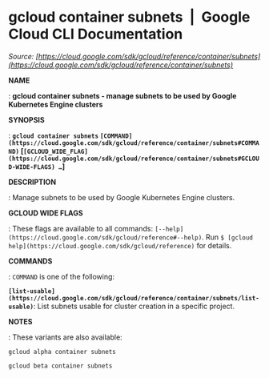 # gcloud container subnets  |  Google Cloud CLI Documentation

*Source: [https://cloud.google.com/sdk/gcloud/reference/container/subnets](https://cloud.google.com/sdk/gcloud/reference/container/subnets)*

**NAME**

: **gcloud container subnets - manage subnets to be used by Google Kubernetes Engine clusters**

**SYNOPSIS**

: **`gcloud container subnets` `[COMMAND](https://cloud.google.com/sdk/gcloud/reference/container/subnets#COMMAND)` [`[GCLOUD_WIDE_FLAG](https://cloud.google.com/sdk/gcloud/reference/container/subnets#GCLOUD-WIDE-FLAGS) …`]**

**DESCRIPTION**

: Manage subnets to be used by Google Kubernetes Engine clusters.

**GCLOUD WIDE FLAGS**

: These flags are available to all commands: `[--help](https://cloud.google.com/sdk/gcloud/reference#--help)`.
Run `$ [gcloud help](https://cloud.google.com/sdk/gcloud/reference)` for details.

**COMMANDS**

: ``COMMAND`` is one of the following:

**`[list-usable](https://cloud.google.com/sdk/gcloud/reference/container/subnets/list-usable)`**:
List subnets usable for cluster creation in a specific project.

**NOTES**

: These variants are also available:

```
gcloud alpha container subnets
```

```
gcloud beta container subnets
```